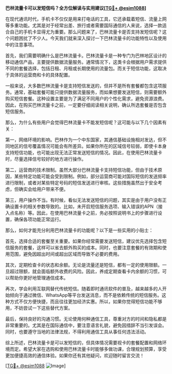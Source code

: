 **巴林流量卡可以发短信吗？全方位解读与实用建议[[TG💪+ @esim1088](https://t.me/s/esim1088)]**

在现代通讯时代，手机卡不仅仅是用来打电话的工具，它还承载着短信、流量上网等多重功能。尤其是对于经常出差、旅行或者需要国际通信的人来说，选择一款适合自己的手机卡显得尤为重要。那么问题来了，巴林流量卡是否支持发短信呢？这个问题困扰了不少人。今天我们就来深入探讨一下巴林流量卡的功能特性以及使用中的注意事项。

首先，我们需要明确什么是巴林流量卡。巴林流量卡是一种专门为巴林地区设计的移动通信产品，主要提供数据流量服务。通常情况下，这类卡会根据用户需求提供不同的套餐选择，包括日租、月租或长期使用的流量包。而关于短信功能，这取决于具体的运营商和卡的具体配置。

一般来说，大多数巴林流量卡是支持短信发送的，但并不是所有套餐都包含这项服务。通常，基础套餐可能只提供数据流量服务，而如果想要发送短信，则需要额外购买短信套餐。这种设置主要是为了满足不同用户的个性化需求，避免资源浪费。因此，在购买巴林流量卡之前，一定要仔细阅读相关说明，确认所选套餐是否包含短信服务。

那么，为什么有些用户会觉得巴林流量卡不能发短信呢？这可能与以下几个因素有关：

第一，网络环境的影响。巴林作为一个中东国家，其通信基础设施相对发达，但不同地区的信号覆盖情况可能会有所差异。如果你所在的区域信号较弱，即使卡本身支持短信功能，也可能出现无法正常发送短信的情况。因此，在使用巴林流量卡时，尽量选择信号较好的地方进行操作。

第二，运营商的技术限制。虽然大部分巴林流量卡支持短信功能，但由于技术原因，某些特定功能可能会受到限制。例如，部分运营商可能对国际短信的发送频率进行限制，或者对某些特定号码的短信发送进行审核。这些措施虽然出于安全考虑，但确实会给用户带来不便。

第三，用户操作不当。有时候，看似无法发送短信的问题，其实是由于用户没有正确设置卡的相关参数导致的。比如，未开启短信服务选项、输入错误的APN（接入点名称）等。因此，在使用巴林流量卡之前，务必按照说明书上的步骤进行设置，确保各项功能正常运行。

那么，如何才能充分利用巴林流量卡的功能呢？以下是一些实用的小贴士：

首先，选择合适的套餐至关重要。如果你经常需要发送短信，建议优先选择包含短信服务的套餐，这样可以省去额外购买的成本。同时，也要注意套餐的有效期和使用范围，避免因超出时间或超出区域而导致不必要的费用。

其次，定期检查卡的状态和余额。无论是流量还是短信，都有一定的使用限额。一旦超过限额，就会面临额外收费的风险。因此，养成定期查看卡内余额的习惯，可以帮助你更好地管理通信成本。

再次，学会利用互联网替代传统短信。随着即时通讯软件的普及，越来越多的人开始倾向于通过微信、WhatsApp等平台发送消息，而不是依赖传统的短信服务。这种方式不仅方便快捷，而且往往更加经济实惠。所以，如果你觉得短信功能不够用，不妨尝试一下这些替代方案。

最后，保持良好的沟通习惯。无论使用何种通信工具，尊重对方的时间和隐私都是非常重要的。尤其是在国际通信中，要注意语言礼貌，避免因措辞不当引发误会。同时，也要遵守当地的法律法规，不得利用通信工具从事任何违法活动。

综上所述，巴林流量卡是可以发短信的，但具体情况需要视卡的套餐配置和网络环境而定。希望大家在选购和使用巴林流量卡时能够多做功课，合理规划预算，享受更加便捷高效的通信体验。如果你还有其他疑问，欢迎随时留言交流！

[[TG💪+ @esim1088](https://t.me/s/esim1088) ![Image](https://i.postimg.cc/4NQfJmqS/Snipaste-2025-05-13-00-14-12.png)]